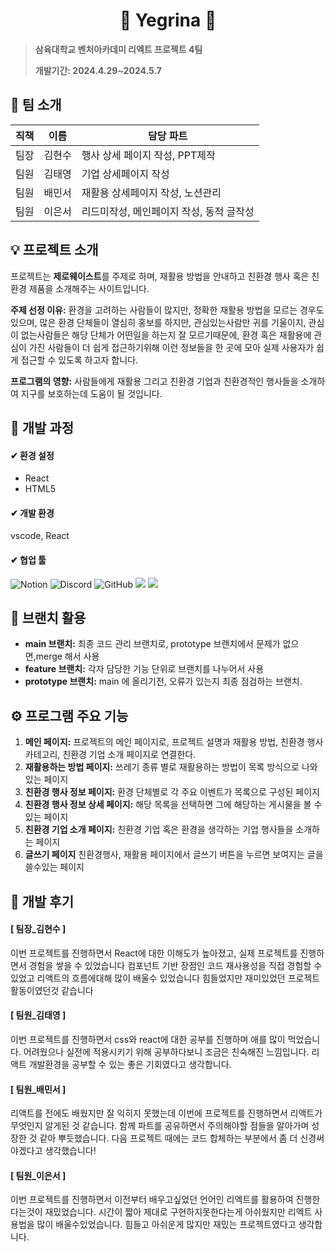<div align="center">
  <h1>🌄 Yegrina 🌄</h1>
</div>

> **삼육대학교 벤처아카데미 리엑트 프로젝트 4팀**
>
> **개발기간: 2024.4.29~2024.5.7**

## 🙌 팀 소개

| 직책 | 이름   | 담당 파트                     |
|------|--------|-------------------------------|
| 팀장 | 김현수 | 행사 상세 페이지 작성, PPT제작 |
| 팀원 | 김태영 | 기업 상세페이지 작성 |
| 팀원 | 배민서 | 재활용 상세페이지 작성, 노션관리 |
| 팀원 | 이은서 | 리드미작성, 메인페이지 작성, 동적 글작성 |

## 💡 프로젝트 소개

프로젝트는 **제로웨이스트**를 주제로 하며, 재활용 방법을 안내하고 친환경 행사 혹은 친환경 제품을 소개해주는 사이트입니다.

**주제 선정 이유:** 환경을 고려하는 사람들이 많지만, 정확한 재활용 방법을 모르는 경우도 있으며, 많은 환경 단체들이 열심히 홍보를 하지만, 관심있는사람만 귀를 기울이지, 관심이 없는사람들은 해당 단체가 어떤일을 하는지 잘 모르기때문에, 환경 혹은 재활용에 관심이 가진 사람들이 더 쉽게 접근하기위해 이런 정보들을 한 곳에 모아 실제 사용자가 쉽게 접근할 수 있도록 하고자 합니다.

**프로그램의 영향:** 사람들에게 재활용 그리고 친환경 기업과 친환경적인 행사들을 소개하여 지구를 보호하는데 도움이 될 것입니다.

## 🔎 개발 과정

#### ✔ 환경 설정
- React 
- HTML5

#### ✔ 개발 환경
vscode, React

#### ✔ 협업 툴
![Notion](https://img.shields.io/badge/notion-FCBFBD?style=for-the-badge&logo=notion&logoColor=white)
![Discord](https://img.shields.io/badge/discord-9999FF?style=for-the-badge&logo=discord&logoColor=black)
![GitHub](https://img.shields.io/badge/GitHub-FECC00?style=for-the-badge&logo=GitHub&logoColor=white)
<img src="https://img.shields.io/badge/Figma-F24E1E?style=for-the-badge&logo=figma&logoColor=white">
<img src="https://img.shields.io/badge/react-61DAFB?style=for-the-badge&logo=react&logoColor=black">

## 📌 브랜치 활용

- **main 브랜치:** 최종 코드 관리 브랜치로, prototype 브랜치에서 문제가 없으면,merge 해서 사용
- **feature 브랜치:** 각자 담당한 기능 단위로 브랜치를 나누어서 사용
- **prototype 브랜치:** main 에 올리기전, 오류가 있는지 최종 점검하는 브랜치. 

## ⚙ 프로그램 주요 기능

1. **메인 페이지:** 프로젝트의 메인 페이지로, 프로젝트 설명과 재활용 방법, 친환경 행사 카테고리, 친환경 기업 소개 페이지로 연결한다.
2. **재활용하는 방법 페이지:** 쓰레기 종류 별로 재활용하는 방법이 목록 방식으로 나와있는 페이지
3. **친환경 행사 정보 페이지:** 환경 단체별로 각 주요 이벤트가 목록으로 구성된 페이지
4. **친환경 행사 정보 상세 페이지:** 해당 목록을 선택하면 그에 해당하는 게시물을 볼 수 있는 페이지
5. **친환경 기업 소개 페이지:** 친환경 기업 혹은 환경을 생각하는 기업 행사들을 소개하는 페이지
6. **글쓰기 페이지** 친환경행사, 재활용 페이지에서 글쓰기 버튼을 누르면 보여지는 글을 쓸수있는 페이지


## 🙏 개발 후기
#### [ 팀장_김현수 ]
이번 프로젝트를 진행하면서 React에 대한 이해도가 높아졌고, 실제 프로젝트를 진행하면서 경험을 쌓을 수 있었습니다
컴포넌트 기반 장점인 코드 재사용성을 직접 경험할 수 있었고 
리액트의 흐름에대해 많이 배울수 있었습니다
힘들었지만 재미있었던 프로젝트 활동이였던것 같습니다

#### [ 팀원_김태영 ]
이번 프로젝트를 진행하면서 
css와 react에 대한 공부를 진행하며 애를 많이 먹었습니다.
어려웠으나 실전에 적용시키기 위해 공부하다보니 조금은 친숙해진 느낌입니다.
리액트 개발환경을 공부할 수 있는 좋은 기회였다고 생각합니다.

#### [ 팀원_배민서 ]
리액트를 전에도 배웠지만 잘 익히지 못했는데 이번에 프로젝트를 진행하면서 리액트가 무엇인지 알게된 것 같습니다. 
함께 파트를 공유하면서 주의해야할 점들을 알아가며 성장한 것 같아 뿌듯했습니다.
다음 프로젝트 때에는 코드 합체하는 부분에서 좀 더 신경써야겠다고 생각했습니다!


#### [ 팀원_이은서 ]
이번 프로젝트를 진행하면서 이전부터 배우고싶었던 언어인 리엑트를 활용하여 진행한다는것이 재밌었습니다. 
시간이 짧아 제대로 구현하지못한다는게 아쉬웠지만 리엑트 사용법을 많이 배울수있었습니다.
힘들고 아쉬운게 많지만 재밌는 프로젝트였다고 생각합니다.

